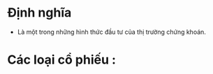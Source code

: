# Định nghĩa 
- Là một trong những hình thức đầu tư của thị trường chứng khoán. 
# Các loại cổ phiếu :

<!--stackedit_data:
eyJoaXN0b3J5IjpbLTE5ODM0NTYxMTVdfQ==
-->